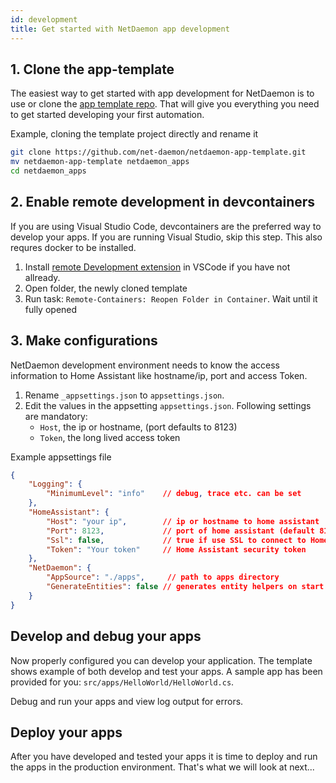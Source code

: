 ```yaml
---
id: development
title: Get started with NetDaemon app development
---
```


## 1. Clone the app-template
The easiest way to get started with app development for NetDaemon is to use or clone the [app template repo](https://github.com/net-daemon/netdaemon-app-template). That will give you everything you need to get started developing your first automation.

Example, cloning the template project directly and rename it
```bash
git clone https://github.com/net-daemon/netdaemon-app-template.git
mv netdaemon-app-template netdaemon_apps
cd netdaemon_apps
```
## 2. Enable remote development in devcontainers
If you are using Visual Studio Code, devcontainers are the preferred way to develop your apps. If you are running Visual Studio, skip this step. This also requres docker to be installed.

1. Install [remote Development extension](https://marketplace.visualstudio.com/items?itemName=ms-vscode-remote.vscode-remote-extensionpack) in VSCode if you have not allready.
2. Open folder, the newly cloned template
3. Run task: `Remote-Containers: Reopen Folder in Container`. Wait until it fully opened 

## 3. Make configurations
NetDaemon development environment needs to know the access information to Home Assistant like hostname/ip, port and access Token. 

1. Rename `_appsettings.json` to `appsettings.json`. 
2. Edit the values in the appsetting `appsettings.json`. Following settings are mandatory:
    - `Host`, the ip or hostname, (port defaults to 8123)
    - `Token`, the long lived access token

Example appsettings file
```json
{
    "Logging": {
        "MinimumLevel": "info"    // debug, trace etc. can be set
    },
    "HomeAssistant": {
        "Host": "your ip",        // ip or hostname to home assistant 
        "Port": 8123,             // port of home assistant (default 8123)
        "Ssl": false,             // true if use SSL to connect to Home Assistant
        "Token": "Your token"     // Home Assistant security token
    },
    "NetDaemon": {
        "AppSource": "./apps",     // path to apps directory
        "GenerateEntities": false // generates entity helpers on start
    }
}
```

## Develop and debug your apps
Now properly configured you can develop your application. The template shows example of both develop and test your apps. A sample app has been provided for you: `src/apps/HelloWorld/HelloWorld.cs`.

Debug and run your apps and view log output for errors.

## Deploy your apps

After you have developed and tested your apps it is time to deploy and run the apps in the production environment. That's what we will look at next...


